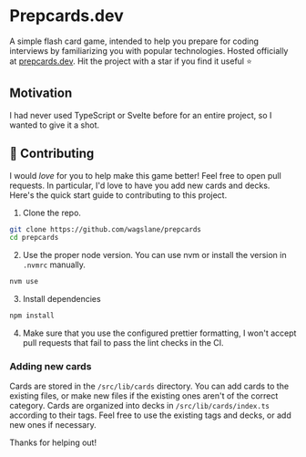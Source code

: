 # Prepcards.dev

A simple flash card game, intended to help you prepare for coding interviews by familiarizing you with popular technologies. Hosted officially at [prepcards.dev](https://prepcards.dev). Hit the project with a star if you find it useful ⭐

## Motivation

I had never used TypeScript or Svelte before for an entire project, so I wanted to give it a shot.

## 🚀 Contributing

I would *love* for you to help make this game better! Feel free to open pull requests. In particular, I'd love to have you add new cards and decks. Here's the quick start guide to contributing to this project.

1. Clone the repo.

```bash
git clone https://github.com/wagslane/prepcards
cd prepcards
```

2. Use the proper node version. You can use nvm or install the version in `.nvmrc` manually.

```bash
nvm use
```

3. Install dependencies

```bash
npm install
```

4. Make sure that you use the configured prettier formatting, I won't accept pull requests that fail to pass the lint checks in the CI.

### Adding new cards

Cards are stored in the `/src/lib/cards` directory. You can add cards to the existing files, or make new files if the existing ones aren't of the correct category. Cards are organized into decks in `/src/lib/cards/index.ts` according to their tags. Feel free to use the existing tags and decks, or add new ones if necessary.

Thanks for helping out!
